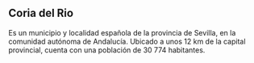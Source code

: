## Coria del Rio

Es un municipio y localidad española de la provincia de Sevilla, en la comunidad autónoma de Andalucía. Ubicado a unos 12 km de la capital provincial, cuenta con una población de 30 774 habitantes.
